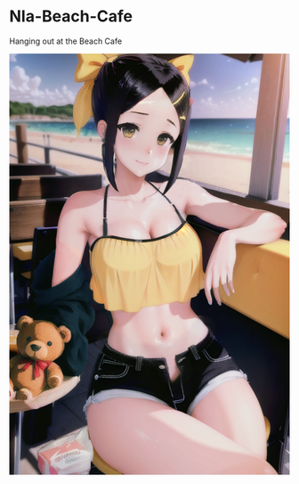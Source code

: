 # NIa-Beach-Cafe
 Hanging out at the Beach Cafe
 
![](sprites/bgPreview/layers/d8129490-9312-4463-af8e-9d8186b16cc8/f7b450ad-4294-4d6c-a31f-7b8a0e9c747b.png)
